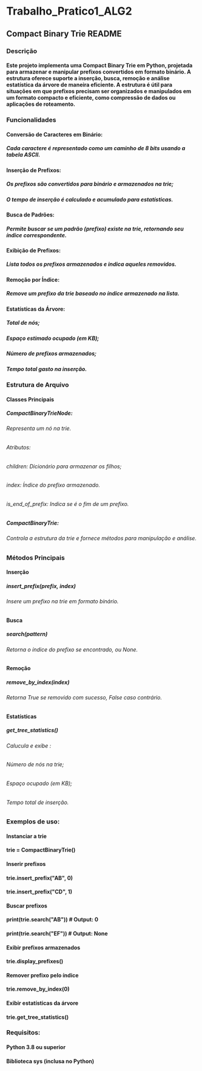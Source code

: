 # Trabalho_Pratico1_ALG2

## Compact Binary Trie README
### Descrição
####    Este projeto implementa uma Compact Binary Trie em Python, projetada para armazenar e manipular prefixos convertidos em formato binário. A estrutura oferece suporte a inserção, busca, remoção e análise estatística da árvore de maneira eficiente. A estrutura é útil para situações em que prefixos precisam ser organizados e manipulados em um formato compacto e eficiente, como compressão de dados ou aplicações de roteamento.

### Funcionalidades
#### Conversão de Caracteres em Binário:
##### Cada caractere é representado como um caminho de 8 bits usando a tabela ASCII.
#### Inserção de Prefixos:
##### Os prefixos são convertidos para binário e armazenados na trie;
##### O tempo de inserção é calculado e acumulado para estatísticas.
#### Busca de Padrões:
##### Permite buscar se um padrão (prefixo) existe na trie, retornando seu índice correspondente.
#### Exibição de Prefixos:
##### Lista todos os prefixos armazenados e indica aqueles removidos.
#### Remoção por Índice:
##### Remove um prefixo da trie baseado no índice armazenado na lista.
#### Estatísticas da Árvore:
##### Total de nós;
##### Espaço estimado ocupado (em KB);
##### Número de prefixos armazenados;
##### Tempo total gasto na inserção.

### Estrutura de Arquivo
#### Classes Principais
##### CompactBinaryTrieNode:
###### Representa um nó na trie.
###### Atributos:
###### children: Dicionário para armazenar os filhos;
###### index: Índice do prefixo armazenado.
###### is_end_of_prefix: Indica se é o fim de um prefixo.
##### CompactBinaryTrie:
###### Controla a estrutura da trie e fornece métodos para manipulação e análise.

### Métodos Principais
#### Inserção
##### insert_prefix(prefix, index)
###### Insere um prefixo na trie em formato binário.
#### Busca
##### search(pattern)
###### Retorna o índice do prefixo se encontrado, ou None.
#### Remoção
##### remove_by_index(index)
###### Retorna True se removido com sucesso, False caso contrário.
#### Estatísticas
##### get_tree_statistics()
###### Calucula e exibe :
###### Número de nós na trie;
###### Espaço ocupado (em KB);
###### Tempo total de inserção.

### Exemplos de uso:
####  Instanciar a trie
#### trie = CompactBinaryTrie()

#### Inserir prefixos
#### trie.insert_prefix("AB", 0)
#### trie.insert_prefix("CD", 1)

#### Buscar prefixos
#### print(trie.search("AB"))  # Output: 0
#### print(trie.search("EF"))  # Output: None

#### Exibir prefixos armazenados
#### trie.display_prefixes()

#### Remover prefixo pelo índice
#### trie.remove_by_index(0)

#### Exibir estatísticas da árvore
#### trie.get_tree_statistics()

### Requisitos:
#### Python 3.8 ou superior
#### Biblioteca sys (inclusa no Python)




